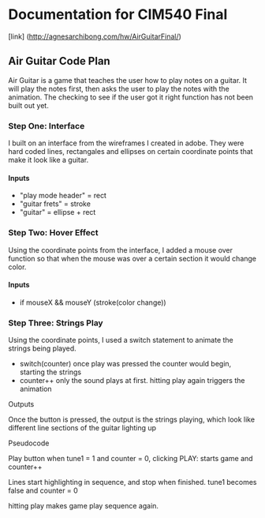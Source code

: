# Documentation for CIM540 Final
[link] (http://agnesarchibong.com/hw/AirGuitarFinal/)

## Air Guitar Code Plan

Air Guitar is a game that teaches the user how to play notes on a guitar. 
It will play the notes first, then asks the user to play the notes with the animation.
The checking to see if the user got it right function has not been built out yet.

### Step One: Interface
I built on an interface from the wireframes I created in adobe. They were hard coded lines, rectangales and ellipses on certain coordinate points that make it look like a guitar. 
 #### Inputs
* "play mode header" = rect
* "guitar frets" = stroke
* "guitar" = ellipse + rect

### Step Two: Hover Effect
Using the coordinate points from the interface, I added a mouse over function so that when the mouse was over a certain section it would change color. 
#### Inputs
* if mouseX && mouseY (stroke(color change))

### Step Three: Strings Play
Using the coordinate points, I used a switch statement to animate the strings being played. 
* switch(counter) 
once play was pressed the counter would begin, starting the strings
* counter++
only the sound plays at first. hitting play again triggers the animation


Outputs

Once the button is pressed, the output is the strings playing, which look like different line sections of the guitar lighting up

Pseudocode

Play button when tune1 = 1 and counter = 0, clicking PLAY: starts game and counter++

Lines start highlighting in sequence, and stop when finished. tune1 becomes false and counter = 0

hitting play makes game play sequence again.
